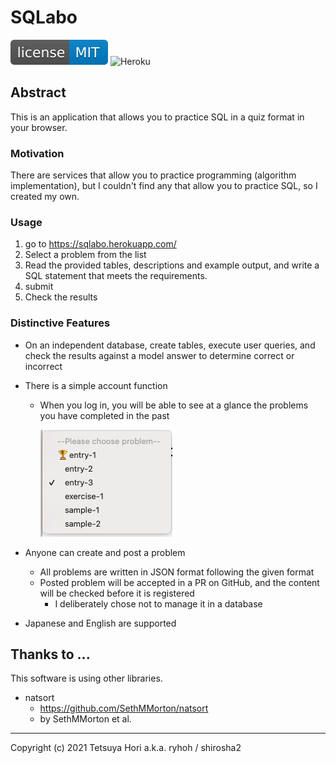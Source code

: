 # SQLabo

[![MIT License](readme_resources/license-mit-blue.svg?style=flat)](LICENSE)
![Heroku](https://heroku-badge.herokuapp.com/?app=sqlabo)

## Abstract
This is an application that allows you to practice SQL in a quiz format in your browser.

### Motivation
There are services that allow you to practice programming (algorithm implementation), but I couldn't find any that allow you to practice SQL, so I created my own.

### Usage
1. go to https://sqlabo.herokuapp.com/
2. Select a problem from the list
3. Read the provided tables, descriptions and example output, and write a SQL statement that meets the requirements. 
4. submit
5. Check the results

### Distinctive Features
- On an independent database, create tables, execute user queries, and check the results against a model answer to determine correct or incorrect
- There is a simple account function
    - When you log in, you will be able to see at a glance the problems you have completed in the past
        
        <img src="readme_resources/problem_list.png">

- Anyone can create and post a problem
    - All problems are written in JSON format following the given format
    - Posted problem will be accepted in a PR on GitHub, and the content will be checked before it is registered
        - I deliberately chose not to manage it in a database
- Japanese and English are supported

## Thanks to ...
This software is using other libraries.

- natsort
    - https://github.com/SethMMorton/natsort
    - by SethMMorton et al.

---

Copyright (c) 2021 Tetsuya Hori a.k.a. ryhoh / shirosha2

